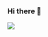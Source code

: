 ### Hi there 👋

<img src="https://capsule-render.vercel.app/api?type=waving&color=auto&height=200&section=header&text=seok&fontSize=40" />
